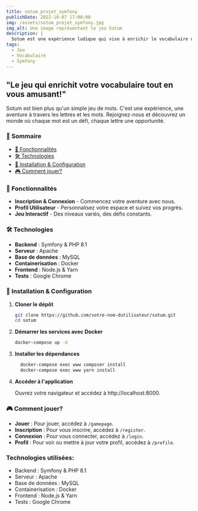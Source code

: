 ```yaml
---
title: sotum_projet_symfony
publishDate: 2022-10-07 17:00:00
img: /assets/sotum_projet_symfony.jpg
img_alt: Une image représentant le jeu Sotum
description: |
  Sotum est une expérience ludique qui vise à enrichir le vocabulaire des joueurs tout en les divertissant. Le jeu propose une aventure à travers les lettres et les mots, offrant des défis constants et des niveaux variés. Les joueurs peuvent s'inscrire, personnaliser leur profil, et suivre leurs progrès. Le projet utilise des technologies telles que Symfony, PHP 8.1, Apache, MySQL, Docker, Node.js, et Yarn.
tags:
  - Jeu
  - Vocabulaire
  - Symfony
---
```



 ## "Le jeu qui enrichit votre vocabulaire tout en vous amusant!"

Sotum est bien plus qu'un simple jeu de mots. C'est une expérience, une aventure à travers les lettres et les mots. Rejoignez-nous et découvrez un monde où chaque mot est un défi, chaque lettre une opportunité.



### 🚀 Sommaire

- [🌟 Fonctionnalités](#-fonctionnalités)
- [🛠 Technologies](#-technologies)
- [🔧 Installation & Configuration](#-installation--configuration)
- [🎮 Comment jouer?](#-comment-jouer)



### 🌟 Fonctionnalités

- **Inscription & Connexion** - Commencez votre aventure avec nous.
- **Profil Utilisateur** - Personnalisez votre espace et suivez vos progrès.
- **Jeu Interactif** - Des niveaux variés, des défis constants.


### 🛠 Technologies

- **Backend** : Symfony & PHP 8.1
- **Serveur** : Apache
- **Base de données** : MySQL
- **Containerisation** : Docker
- **Frontend** : Node.js & Yarn
- **Tests** : Google Chrome


### 🔧 Installation & Configuration

1. **Cloner le dépôt**

   ```bash
   git clone https://github.com/votre-nom-dutilisateur/sotum.git
   cd sotum

2. **Démarrer les services avec Docker**

   ```bash 
   docker-compose up -d

3. **Installer les dépendances**

    ```bash 
      docker-compose exec www composer install
      docker-compose exec www yarn install

   
4. **Accéder à l'application**

   Ouvrez votre navigateur et accédez à http://localhost:8000.




### 🎮 Comment jouer?

- **Jouer** : Pour jouer, accédez à `/gamepage`.
- **Inscription** : Pour vous inscrire, accédez à `/register`.
- **Connexion** : Pour vous connecter, accédez à `/login`.
- **Profil** : Pour voir ou mettre à jour votre profil, accédez à `/profile`.

### Technologies utilisées:

- Backend : Symfony & PHP 8.1
- Serveur : Apache
- Base de données : MySQL
- Containerisation : Docker
- Frontend : Node.js & Yarn
- Tests : Google Chrome


